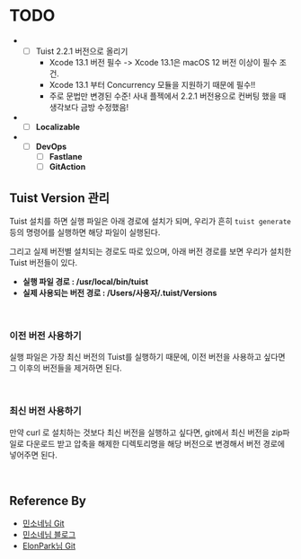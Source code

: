 # TODO
* - [ ] Tuist 2.2.1 버전으로 올리기
    - Xcode 13.1 버전 필수 -> Xcode 13.1은 macOS 12 버전 이상이 필수 조건.
    - Xcode 13.1 부터 Concurrency 모듈을 지원하기 때문에 필수!!
    - 주로 문법만 변경된 수준! 사내 플젝에서 2.2.1 버전용으로 컨버팅 했을 때 생각보다 금방 수정했음!
* - [ ] **Localizable**
* - [ ] **DevOps**
    - [ ] **Fastlane**
    - [ ] **GitAction**

## Tuist Version 관리
Tuist 설치를 하면 실행 파일은 아래 경로에 설치가 되며, 우리가 흔히 `tuist generate` 등의 명령어를 실행하면 해당 파일이 실행된다.

그리고 실제 버전별 설치되는 경로도 따로 있으며,
아래 버전 경로를 보면 우리가 설치한 Tuist 버전들이 있다.

- **실행 파일 경로 : /usr/local/bin/tuist**
- **실제 사용되는 버전 경로 : /Users/사용자/.tuist/Versions**

<br>

### 이전 버전 사용하기
실행 파일은 가장 최신 버전의 Tuist를 실행하기 때문에,
이전 버전을 사용하고 싶다면 그 이후의 버전들을 제거하면 된다.

<br>

### 최신 버전 사용하기
만약 curl 로 설치하는 것보다 최신 버전을 실행하고 싶다면,
git에서 최신 버전을 zip파일로 다운로드 받고 압축을 해제한 디렉토리명을 해당 버전으로 변경해서
버전 경로에 넣어주면 된다.

<br>

## Reference By
- [민소네님 Git](https://github.com/minsOne/iOSApplicationTemplate)
- [민소네님 블로그](https://minsone.github.io/archive)
- [ElonPark님 Git](https://github.com/ElonPark/RIBsReactorKit)
